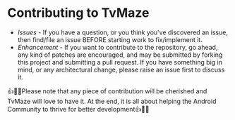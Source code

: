 # Contributing to **TvMaze**

* *Issues* - If you have a question, or you think you've discovered an issue, then find/file an issue BEFORE starting work to fix/implement it.
* *Enhancement* - If you want to contribute to the repository, go ahead, any kind of patches are encouraged, and may be submitted by forking this project and submitting a pull request. If you have something big in mind, or any architectural change, please raise an issue first to discuss it.

👍🎉🚀Please note that any piece of contribution will be cherished and TvMaze will love to have it. At the end, it is all about helping the Android Community to thrive for better development👍🎉🚀
